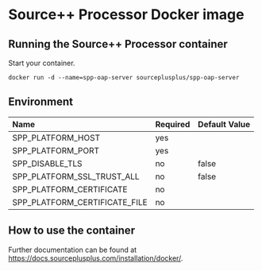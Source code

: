 # Source++ Processor Docker image

## Running the Source++ Processor container

Start your container.

```
docker run -d --name=spp-oap-server sourceplusplus/spp-oap-server
```

## Environment

| Name                           | Required | Default Value | 
|:-------------------------------|----------|---------------|
| SPP_PLATFORM_HOST              | yes      |               |
| SPP_PLATFORM_PORT              | yes      |               |
| SPP_DISABLE_TLS                | no       | false         |
| SPP_PLATFORM_SSL_TRUST_ALL     | no       | false         |
| SPP_PLATFORM_CERTIFICATE       | no       |               |
| SPP_PLATFORM_CERTIFICATE_FILE  | no       |               |

## How to use the container

Further documentation can be found at https://docs.sourceplusplus.com/installation/docker/.
